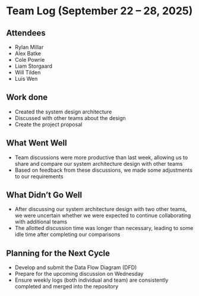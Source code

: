 # Team Log (September 22 – 28, 2025)

## Attendees

- Rylan Millar
- Alex Batke
- Cole Powrie
- Liam Storgaard
- Will Tilden
- Luis Wen

## Work done

- Created the system design architecture
- Discussed with other teams about the design
- Create the project proposal

## What Went Well

- Team discussions were more productive than last week, allowing us to share and compare our system architecture design with other teams  
- Based on feedback from these discussions, we made some adjustments to our requirements

## What Didn’t Go Well

- After discussing our system architecture design with two other teams, we were uncertain whether we were expected to continue collaborating with additional teams
- The allotted discussion time was longer than necessary, leading to some idle time after completing our comparisons

## Planning for the Next Cycle

- Develop and submit the Data Flow Diagram (DFD)
- Prepare for the upcoming discussion on Wednesday
- Ensure weekly logs (both individual and team) are consistently completed and merged into the repository
